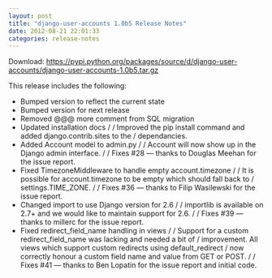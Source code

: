 ```yaml
---
layout: post
title: "django-user-accounts 1.0b5 Release Notes"
date: 2012-08-21 22:01:33
categories: release-notes
---
```


Download: <https://pypi.python.org/packages/source/d/django-user-accounts/django-user-accounts-1.0b5.tar.gz>

This release includes the following:

* Bumped version to reflect the current state
* Bumped version for next release
* Removed @@@ more comment from SQL migration
* Updated installation docs /  / Improved the pip install command and added django.contrib.sites to the / dependancies.
* Added Account model to admin.py /  / Account will now show up in the Django admin interface. /  / Fixes #28 — thanks to Douglas Meehan for the issue report.
* Fixed TimezoneMiddleware to handle empty account.timezone /  / It is possible for account.timezone to be empty which should fall back to / settings.TIME_ZONE. /  / Fixes #36 — thanks to Filip Wasilewski for the issue report.
* Changed import to use Django version for 2.6 /  / importlib is available on 2.7+ and we would like to maintain support for 2.6. /  / Fixes #39 — thanks to millerc for the issue report.
* Fixed redirect_field_name handling in views /  / Support for a custom redirect_field_name was lacking and needed a bit of / improvement. All views which support custom redirects using default_redirect / now correctly honour a custom field name and value from GET or POST. /  / Fixes #41 — thanks to Ben Lopatin for the issue report and initial code.
